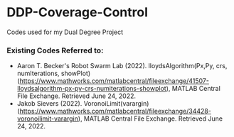 # DDP-Coverage-Control
Codes used for my Dual Degree Project

### Existing Codes Referred to:
-  Aaron T. Becker's Robot Swarm Lab (2022). lloydsAlgorithm(Px,Py, crs, numIterations, showPlot) (https://www.mathworks.com/matlabcentral/fileexchange/41507-lloydsalgorithm-px-py-crs-numiterations-showplot), MATLAB Central File Exchange. Retrieved June 24, 2022. 
-  Jakob Sievers (2022). VoronoiLimit(varargin) (https://www.mathworks.com/matlabcentral/fileexchange/34428-voronoilimit-varargin), MATLAB Central File Exchange. Retrieved June 24, 2022. 
